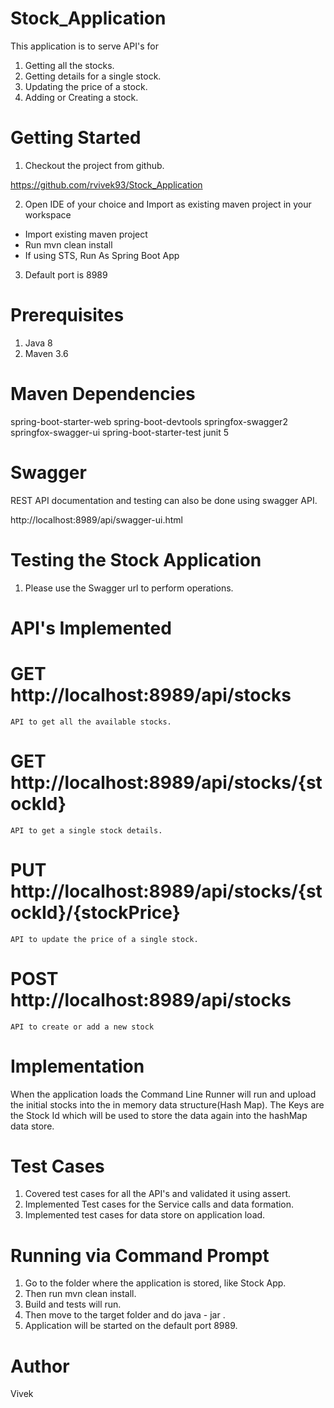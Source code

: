 # Stock_Application
This application is to serve API's for 
1. Getting all the stocks.             
2. Getting details for a single stock.
3. Updating the price of a stock.
4. Adding or Creating a stock.

# Getting Started

  1. Checkout the project from github.

  https://github.com/rvivek93/Stock_Application
  
  2. Open IDE of your choice and Import as existing maven project in your workspace
  
  - Import existing maven project
  - Run mvn clean install
  - If using STS, Run As Spring Boot App

  3. Default port is 8989
  
# Prerequisites
  
  1. Java 8
  2. Maven 3.6

# Maven Dependencies

  spring-boot-starter-web
  spring-boot-devtools
  springfox-swagger2
  springfox-swagger-ui
  spring-boot-starter-test
  junit 5
  
# Swagger
  
  REST API documentation and testing can also be done using swagger API.
  
  http://localhost:8989/api/swagger-ui.html
  
# Testing the Stock Application
  
  1. Please use the Swagger url to perform operations.

# API's Implemented

  # GET http://localhost:8989/api/stocks
    API to get all the available stocks.
  
  # GET http://localhost:8989/api/stocks/{stockId}
    API to get a single stock details.
    
  # PUT http://localhost:8989/api/stocks/{stockId}/{stockPrice}
    API to update the price of a single stock.
    
  # POST http://localhost:8989/api/stocks
    API to create or add a new stock
    
 # Implementation
   
   When the application loads the Command Line Runner will run and upload the initial stocks into the in memory data structure(Hash Map). The Keys are the Stock Id which will be used to store the data again into the hashMap data store.
   
 # Test Cases
   
   1. Covered test cases for all the API's and validated it using assert.
   2. Implemented Test cases for the Service calls and data formation.
   3. Implemented test cases for data store on application load.

# Running via Command Prompt
  
  1. Go to the folder where the application is stored, like Stock App.
  2. Then run mvn clean install.
  3. Build and tests will run.
  4. Then move to the target folder and do java - jar <jar name>.
  5. Application will be started on the default port 8989.
  
# Author
  
  Vivek
    
